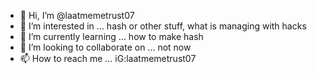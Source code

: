 - 👋 Hi, I’m @laatmemetrust07
- 👀 I’m interested in ... hash or other stuff, what is managing with hacks
- 🌱 I’m currently learning ... how to make hash
- 💞️ I’m looking to collaborate on ... not now
- 📫 How to reach me ... iG:laatmemetrust07

<!---
laatmemetrust07/laatmemetrust07 is a ✨ special ✨ repository because its `README.md` (this file) appears on your GitHub profile.
You can click the Preview link to take a look at your changes.
--->
